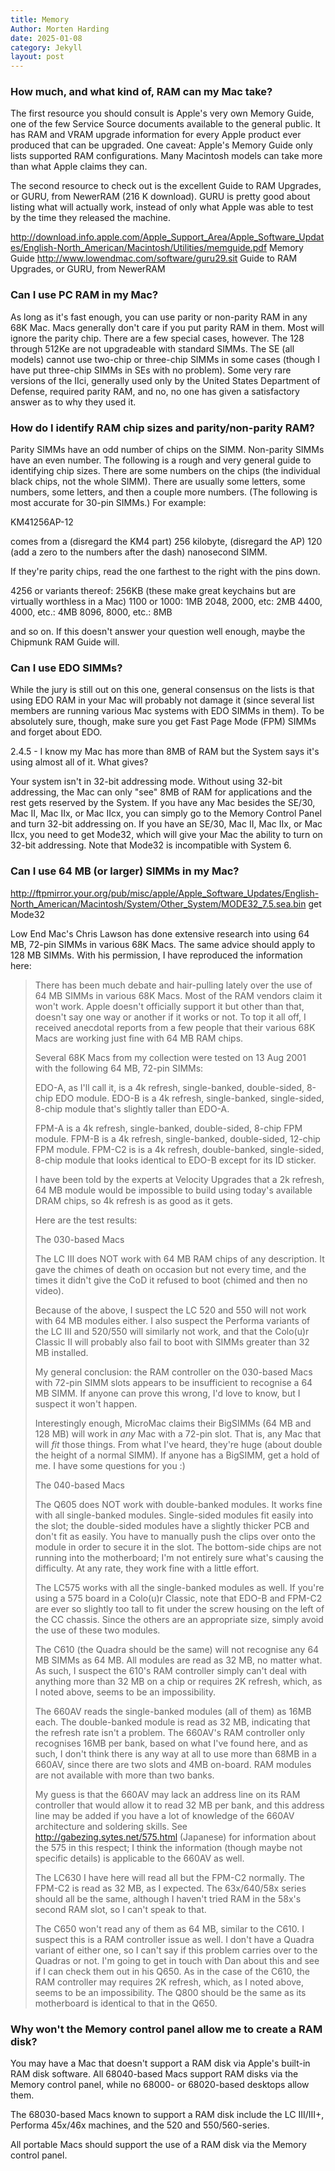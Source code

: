 ```yaml
---
title: Memory
Author: Morten Harding
date: 2025-01-08
category: Jekyll
layout: post
---
```


### How much, and what kind of, RAM can my Mac take?

The first resource you should consult is Apple's very own Memory Guide, one of the few Service Source documents available to the general public. It has RAM and VRAM upgrade information for every Apple product ever produced that can be upgraded. One caveat: Apple's Memory Guide only lists supported RAM configurations. Many Macintosh models can take more than what Apple claims they can.

The second resource to check out is the excellent Guide to RAM Upgrades, or GURU, from NewerRAM (216 K download). GURU is pretty good about listing what will actually work, instead of only what Apple was able to test by the time they released the machine.

http://download.info.apple.com/Apple_Support_Area/Apple_Software_Updates/English-North_American/Macintosh/Utilities/memguide.pdf  Memory Guide
http://www.lowendmac.com/software/guru29.sit  Guide to RAM Upgrades, or GURU, from NewerRAM


### Can I use PC RAM in my Mac?

As long as it's fast enough, you can use parity or non-parity RAM in any 68K Mac. Macs generally don't care if you put parity RAM in them. Most will ignore the parity chip. There are a few special cases, however. The 128 through 512Ke are not upgradeable with standard SIMMs. The SE (all models) cannot use two-chip or three-chip SIMMs in some cases (though I have put three-chip SIMMs in SEs with no problem). Some very rare versions of the IIci, generally used only by the United States Department of Defense, required parity RAM, and no, no one has given a satisfactory answer as to why they used it.


### How do I identify RAM chip sizes and parity/non-parity RAM?

Parity SIMMs have an odd number of chips on the SIMM. Non-parity SIMMs have an even number. The following is a rough and very general guide to identifying chip sizes. There are some numbers on the chips (the individual black chips, not the whole SIMM). There are usually some letters, some numbers, some letters, and then a couple more numbers. (The following is most accurate for 30-pin SIMMs.) For example:

KM41256AP-12

comes from a (disregard the KM4 part) 256 kilobyte, (disregard the AP) 120 (add a zero to the numbers after the dash) nanosecond SIMM.

If they're parity chips, read the one farthest to the right with the pins down.

4256 or variants thereof: 256KB (these make great keychains but are virtually worthless in a Mac)
1100 or 1000: 1MB
2048, 2000, etc: 2MB
4400, 4000, etc.: 4MB
8096, 8000, etc.: 8MB

and so on. If this doesn't answer your question well enough, maybe the Chipmunk RAM Guide will.


### Can I use EDO SIMMs?

While the jury is still out on this one, general consensus on the lists is that using EDO RAM in your Mac will probably not damage it (since several list members are running various Mac systems with EDO SIMMs in them). To be absolutely sure, though, make sure you get Fast Page Mode (FPM) SIMMs and forget about EDO.


2.4.5 - I know my Mac has more than 8MB of RAM but the System says it's using almost all of it. What gives?

Your system isn't in 32-bit addressing mode. Without using 32-bit addressing, the Mac can only "see" 8MB of RAM for applications and the rest gets reserved by the System. If you have any Mac besides the SE/30, Mac II, Mac IIx, or Mac IIcx, you can simply go to the Memory Control Panel and turn 32-bit addressing on. If you have an SE/30, Mac II, Mac IIx, or Mac IIcx, you need to get Mode32, which will give your Mac the ability to turn on 32-bit addressing. Note that Mode32 is incompatible with System 6.


### Can I use 64 MB (or larger) SIMMs in my Mac?

http://ftpmirror.your.org/pub/misc/apple/Apple_Software_Updates/English-North_American/Macintosh/System/Other_System/MODE32_7.5.sea.bin  get Mode32

Low End Mac's Chris Lawson has done extensive research into using 64 MB, 72-pin SIMMs in various 68K Macs. The same advice should apply to 128 MB SIMMs. With his permission, I have reproduced the information here:

> 
> There has been much debate and hair-pulling lately over the use of 64 MB
> SIMMs in various 68K Macs. Most of the RAM vendors claim it won't work.
> Apple doesn't officially support it but other than that, doesn't say one
> way or another if it works or not. To top it all off, I received anecdotal
> reports from a few people that their various 68K Macs are working just
> fine with 64 MB RAM chips.
> 
> Several 68K Macs from my collection were tested on 13 Aug 2001 with the
> following 64 MB, 72-pin SIMMs:
> 
> EDO-A, as I'll call it, is a 4k refresh, single-banked, double-sided,
> 8-chip EDO module. EDO-B is a 4k refresh, single-banked, single-sided,
> 8-chip module that's slightly taller than EDO-A.
> 
> FPM-A is a 4k refresh, single-banked, double-sided, 8-chip FPM module.
> FPM-B is a 4k refresh, single-banked, double-sided, 12-chip FPM module.
> FPM-C2 is is a 4k refresh, double-banked, single-sided, 8-chip module that
> looks identical to EDO-B except for its ID sticker.
> 
> I have been told by the experts at Velocity Upgrades that a 2k refresh, 64
> MB module would be impossible to build using today's available DRAM chips,
> so 4k refresh is as good as it gets.
> 
> Here are the test results:
> 
> The 030-based Macs
> 
> The LC III does NOT work with 64 MB RAM chips of any description. It gave
> the chimes of death on occasion but not every time, and the times it
> didn't give the CoD it refused to boot (chimed and then no video).
> 
> Because of the above, I suspect the LC 520 and 550 will not work with 64
> MB modules either. I also suspect the Performa variants of the LC III and
> 520/550 will similarly not work, and that the Colo(u)r Classic II will
> probably also fail to boot with SIMMs greater than 32 MB installed.
> 
> My general conclusion: the RAM controller on the 030-based Macs with
> 72-pin SIMM slots appears to be insufficient to recognise a 64 MB SIMM. If
> anyone can prove this wrong, I'd love to know, but I suspect it won't
> happen.
> 
> Interestingly enough, MicroMac claims their BigSIMMs (64 MB and 128 MB)
> will work in *any* Mac with a 72-pin slot. That is, any Mac that will
> *fit* those things. From what I've heard, they're huge (about double the
> height of a normal SIMM). If anyone has a BigSIMM, get a hold of me. I
> have some questions for you :)
> 
> The 040-based Macs
> 
> The Q605 does NOT work with double-banked modules. It works fine with all
> single-banked modules. Single-sided modules fit easily into the slot; the
> double-sided modules have a slightly thicker PCB and don't fit as easily.
> You have to manually push the clips over onto the module in order to
> secure it in the slot. The bottom-side chips are not running into the
> motherboard; I'm not entirely sure what's causing the difficulty. At any
> rate, they work fine with a little effort.
> 
> The LC575 works with all the single-banked modules as well. If you're
> using a 575 board in a Colo(u)r Classic, note that EDO-B and FPM-C2 are
> ever so slightly too tall to fit under the screw housing on the left of
> the CC chassis. Since the others are an appropriate size, simply avoid the
> use of these two modules.
> 
> The C610 (the Quadra should be the same) will not recognise any 64 MB
> SIMMs as 64 MB. All modules are read as 32 MB, no matter what. As such, I
> suspect the 610's RAM controller simply can't deal with anything more than
> 32 MB on a chip or requires 2K refresh, which, as I noted above, seems to
> be an impossibility.
> 
> The 660AV reads the single-banked modules (all of them) as 16MB each. The
> double-banked module is read as 32 MB, indicating that the refresh rate
> isn't a problem. The 660AV's RAM controller only recognises 16MB per bank,
> based on what I've found here, and as such, I don't think there is any way
> at all to use more than 68MB in a 660AV, since there are two slots and 4MB
> on-board. RAM modules are not available with more than two banks.
> 
> My guess is that the 660AV may lack an address line on its RAM controller
> that would allow it to read 32 MB per bank, and this address line may be
> added if you have a lot of knowledge of the 660AV architecture and
> soldering skills. See http://gabezing.sytes.net/575.html (Japanese) for
> information about the 575 in this respect; I think the information (though
> maybe not specific details) is applicable to the 660AV as well.
> 
> The LC630 I have here will read all but the FPM-C2 normally. The FPM-C2 is
> read as 32 MB, as I expected. The 63x/640/58x series should all be the
> same, although I haven't tried RAM in the 58x's second RAM slot, so I
> can't speak to that.
> 
> The C650 won't read any of them as 64 MB, similar to the C610. I suspect
> this is a RAM controller issue as well. I don't have a Quadra variant of
> either one, so I can't say if this problem carries over to the Quadras or
> not. I'm going to get in touch with Dan about this and see if I can check
> them out in his Q650. As in the case of the C610, the RAM controller may
> requires 2K refresh, which, as I noted above, seems to be an
> impossibility. The Q800 should be the same as its motherboard is identical
> to that in the Q650.


### Why won't the Memory control panel allow me to create a RAM disk?

You may have a Mac that doesn't support a RAM disk via Apple's built-in RAM disk software. All 68040-based Macs support RAM disks via the Memory control panel, while no 68000- or 68020-based desktops allow them.

The 68030-based Macs known to support a RAM disk include the LC III/III+, Performa 45x/46x machines, and the 520 and 550/560-series.

All portable Macs should support the use of a RAM disk via the Memory control panel.


